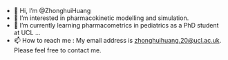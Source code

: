 - 👋 Hi, I’m @ZhonghuiHuang
- 👀 I’m interested in pharmacokinetic modelling and simulation.
- 🌱 I’m currently learning pharmacometrics in pediatrics as a PhD student at UCL ...
- 📫 How to reach me : My email address is zhonghuihuang.20@ucl.ac.uk. Please feel free to contact me.

<!---
ZhonghuiHuang/ZhonghuiHuang is a ✨ special ✨ repository because its `README.md` (this file) appears on your GitHub profile.
You can click the Preview link to take a look at your changes.
--->
